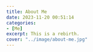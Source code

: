 ```yaml
---
title: About Me
date: 2023-11-20 00:51:14
categories:
- [Me]
excerpt: This is a rebirth.
cover: "../image/about-me.jpg"
---
```

